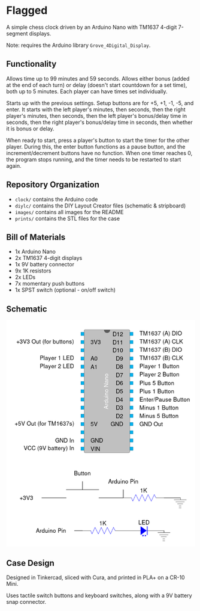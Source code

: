 # Flagged
A simple chess clock driven by an Arduino Nano with TM1637 4-digit 7-segment displays.

Note: requires the Arduino library `Grove_4Digital_Display`.

## Functionality

Allows time up to 99 minutes and 59 seconds. Allows either bonus (added at the end of each turn) or delay (doesn't start countdown for a set time), both up to 5 minutes. Each player can have times set individually.

Starts up with the previous settings. Setup buttons are for +5, +1, -1, -5, and enter. It starts with the left player's minutes, then seconds, then the right player's minutes, then seconds, then the left player's bonus/delay time in seconds, then the right player's bonus/delay time in seconds, then whether it is bonus or delay.

When ready to start, press a player's button to start the timer for the other player. During this, the enter button functions as a pause button, and the increment/decrement buttons have no function. When one timer reaches 0, the program stops running, and the timer needs to be restarted to start again.

## Repository Organization
- `clock/` contains the Arduino code
- `diylc/` contains the DIY Layout Creator files (schematic & stripboard)
- `images/` contains all images for the README
- `prints/` contains the STL files for the case

## Bill of Materials
- 1x Arduino Nano
- 2x TM1637 4-digit displays
- 1x 9V battery connector
- 9x 1K resistors
- 2x LEDs
- 7x momentary push buttons
- 1x SPST switch (optional - on/off switch)

## Schematic
![Schematic](images/schematic.png)

## Case Design
Designed in Tinkercad, sliced with Cura, and printed in PLA+ on a CR-10 Mini.

Uses tactile switch buttons and keyboard switches, along with a 9V battery snap connector.
